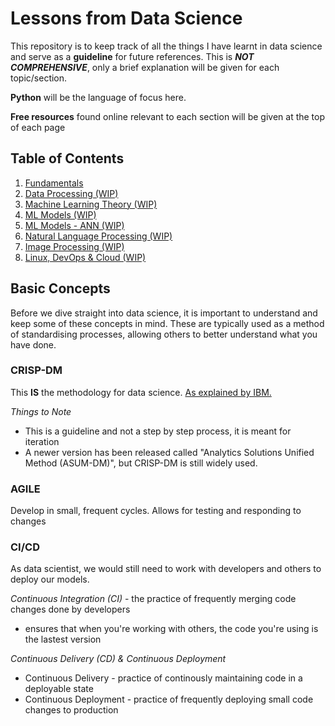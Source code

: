 # Lessons from Data Science
This repository is to keep track of all the things I have learnt in data science and serve as a **guideline** for future references. This is ***NOT COMPREHENSIVE***, only a brief explanation will be given for each topic/section.

**Python** will be the language of focus here.

**Free resources** found online relevant to each section will be given at the top of each page

## Table of Contents
1. <a href="./1. Fundamentals">Fundamentals</a>
2. <a href="./2. Data Processing">Data Processing (WIP)</a>
3. <a href="./3. Machine Learning (Theory)">Machine Learning Theory (WIP)</a>
4. <a href="./4. ML Models">ML Models (WIP)</a>
5. <a href="./5. ML Models - ANN">ML Models - ANN (WIP)</a>
6. <a href="./6. Natural Language Processing">Natural Language Processing (WIP)</a>
7. <a href="./7. Image Processing">Image Processing (WIP)</a>
8. <a href="./8. Linux, DevOps & Cloud">Linux, DevOps & Cloud (WIP)</a>

## Basic Concepts
Before we dive straight into data science, it is important to understand and keep some of these concepts in mind. These are typically used as a method of standardising processes, allowing others to better understand what you have done.

### CRISP-DM
This **IS** the methodology for data science. <a href="https://www.ibm.com/support/knowledgecenter/SS3RA7_15.0.0/com.ibm.spss.crispdm.help/crisp_overview.htm">As explained by IBM.</a> 

*Things to Note* 
* This is a guideline and not a step by step process, it is meant for iteration
* A newer version has been released called "Analytics Solutions Unified Method (ASUM-DM)", but CRISP-DM is still widely used.

### AGILE
Develop in small, frequent cycles. Allows for testing and responding to changes

### CI/CD
As data scientist, we would still need to work with developers and others to deploy our models. 

*Continuous Integration (CI)* - the practice of frequently merging code changes done by developers
* ensures that when you're working with others, the code you're using is the lastest version

*Continuous Delivery (CD) & Continuous Deployment*
* Continuous Delivery - practice of continously maintaining code in a deployable state
* Continuous Deployment - practice of frequently deploying small code changes to production


